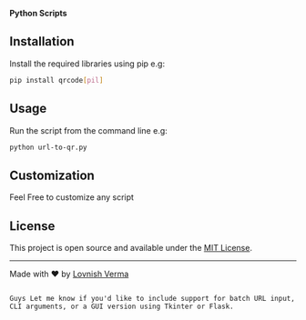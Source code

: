 **Python Scripts**

## Installation

Install the required libraries using pip e.g:

```bash
pip install qrcode[pil]
````

## Usage

Run the script from the command line e.g:

```bash
python url-to-qr.py
```


## Customization

Feel Free to customize any script


## License

This project is open source and available under the [MIT License](LICENSE).

---

Made with ❤️ by [Lovnish Verma](https://github.com/lovnishverma)



```

Guys Let me know if you'd like to include support for batch URL input, CLI arguments, or a GUI version using Tkinter or Flask.
